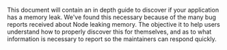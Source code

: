This document will contain an in depth guide to discover if your application has a memory leak. We've found this necessary because of the many bug reports received about Node leaking memory. The objective it to help users understand how to properly discover this for themselves, and as to what information is necessary to report so the maintainers can respond quickly.